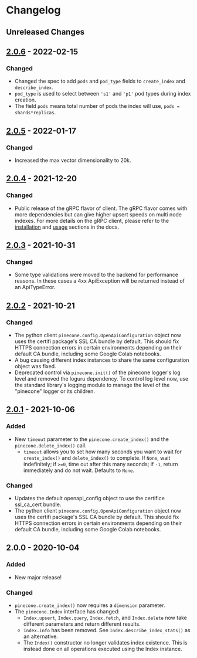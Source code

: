 # Changelog

## Unreleased Changes

## [2.0.6](https://github.com/pinecone-io/pinecone-python-client/compare/v2.0.5...v2.0.5) - 2022-02-15

### Changed
- Changed the spec to add  ```pods``` and ```pod_type``` fields to ```create_index``` and ```describe_index```.
- ```pod_type``` is used to select between ```'s1'``` and ```'p1'``` pod types during index creation.
- The field ```pods``` means total number of pods the index will use, ```pods = shards*replicas```.

## [2.0.5](https://github.com/pinecone-io/pinecone-python-client/compare/v2.0.5...v2.0.4) - 2022-01-17

### Changed

- Increased the max vector dimensionality to 20k.

## [2.0.4](https://github.com/pinecone-io/pinecone-python-client/compare/v2.0.4...v2.0.3) - 2021-12-20

### Changed

- Public release of the gRPC flavor of client. The gRPC flavor comes with more dependencies but can give higher upsert speeds on multi node indexes. For more details on the gRPC client, please refer to the [installation](https://www.pinecone.io/docs/installation/) and [usage](https://www.pinecone.io/docs/performance-tuning/#using-the-grpc-client-to-get-higher-upsert-speeds) sections in the docs.
## [2.0.3](https://github.com/pinecone-io/pinecone-python-client/compare/v2.0.3...v2.0.2) - 2021-10-31

### Changed

- Some type validations were moved to the backend for performance reasons. In these cases a 4xx ApiException will be returned instead of an ApiTypeError.

## [2.0.2] - 2021-10-21

### Changed
- The python client `pinecone.config.OpenApiConfiguration` object now uses the certifi package's SSL CA bundle by default. This should fix HTTPS connection errors in certain environments depending on their default CA bundle, including some Google Colab notebooks. 
- A bug causing different index instances to share the same configuration object was fixed.
- Deprecated control via `pinecone.init()` of the pinecone logger's log level and removed the loguru dependency. To control log level now, use the standard library's logging module to manage the level of the "pinecone" logger or its children. 


## [2.0.1] - 2021-10-06
### Added
- New `timeout` parameter to the `pinecone.create_index()` and the `pinecone.delete_index()` call.
  - `timeout` allows you to set how many seconds you want to wait for `create_index()` and `delete_index()` to complete. If `None`, wait indefinitely; if `>=0`, time out after this many seconds; if `-1`, return immediately and do not wait. Defaults to `None`.

### Changed
- Updates the default openapi_config object to use the certifice ssl_ca_cert bundle.
- The python client `pinecone.config.OpenApiConfiguration` object now uses the certifi package's SSL CA bundle by default. This should fix HTTPS connection errors in certain environments depending on their default CA bundle, including some Google Colab notebooks. 

## 2.0.0 - 2020-10-04
### Added
- New major release!

### Changed
- `pinecone.create_index()` now requires a `dimension` parameter.
- The `pinecone.Index` interface has changed:
  - `Index.upsert`, `Index.query`, `Index.fetch`, and `Index.delete` now take different parameters and return different results.
  - `Index.info` has been removed. See `Index.describe_index_stats()` as an alternative.
  - The `Index()` constructor no longer validates index existence. This is instead done on all operations executed using the Index instance.

[2.0.2]: https://github.com/pinecone-io/pinecone-python-client/compare/v2.0.1...v2.0.2
[2.0.1]: https://github.com/pinecone-io/pinecone-python-client/compare/v2.0.0...v2.0.1
